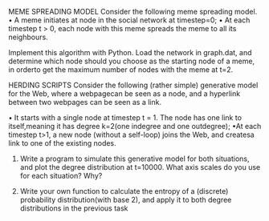 
MEME SPREADING MODEL
Consider the following meme spreading model.
• A meme initiates at node in the social network at timestep=0;
• At each timestep t > 0, each node with this meme spreads the meme to all its neighbours.

Implement this algorithm with Python. Load the network in graph.dat, and determine which node should you choose as the starting node of a meme, in orderto get the maximum number of nodes with the meme at t=2.






HERDING SCRIPTS
Consider the following (rather simple) generative model for the Web, where a webpagecan be seen as a node, and a hyperlink between two webpages can be seen as a link.

• It starts with a single node at timestep t = 1. The node has one link to itself,meaning it has degree k=2(one indegree and one outdegree);
•At each timestep t>1, a new node (without a self-loop) joins the Web, and createsa link to one of the existing nodes.

1) Write a program to simulate this generative model for both situations, and plot the degree distribution at t=10000. What axis scales do you use for each situation? Why?

2) Write your own function to calculate the entropy of a (discrete) probability distribution(with base 2), and apply it to both degree distributions in the previous task